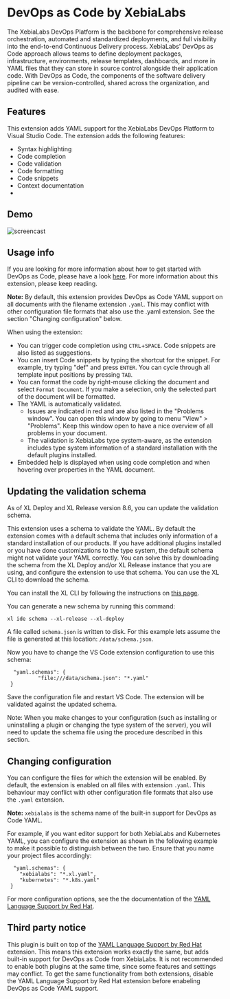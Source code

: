 
# DevOps as Code by XebiaLabs

The XebiaLabs DevOps Platform is the backbone for comprehensive release orchestration, automated and standardized deployments, and full visibility into the end-to-end Continuous Delivery process. XebiaLabs' DevOps as Code approach allows teams to define deployment packages, infrastructure, environments, release templates, dashboards, and more in YAML files that they can store in source control alongside their application code. With DevOps as Code, the components of the software delivery pipeline can be version-controlled, shared across the organization, and audited with ease.

## Features

This extension adds YAML support for the XebiaLabs DevOps Platform to Visual Studio Code. The extension adds the following features:

* Syntax highlighting
* Code completion
* Code validation
* Code formatting
* Code snippets
* Context documentation
* 

## Demo
![screencast](https://raw.githubusercontent.com/xebialabs/devops-as-code-vscode/master/images/demo.gif)

## Usage info

If you are looking for more information about how to get started with DevOps as Code, please have a look [here](https://docs.xebialabs.com/xl-platform/concept/getting-started-with-devops-as-code.html). For more information about this extension, please keep reading.

**Note:** By default, this extension provides DevOps as Code YAML support on all documents with the filename extension `.yaml`. This may conflict with other configuration file formats that also use the .yaml extension. See the section "Changing configuration" below.

When using the extension:
* You can trigger code completion using `CTRL`+`SPACE`. Code snippets are also listed as suggestions.
* You can insert Code snippets by typing the shortcut for the snippet. For example, try typing "def" and press `ENTER`. You can cycle through all template input positions by pressing `TAB`.
* You can format the code by right-mouse clicking the document and select `Format Document`. If you make a selection, only the selected part of the document will be formatted.
* The YAML is automatically validated.
	* Issues are indicated in red and are also listed in the "Problems window". You can open this window by going to menu "View" > "Problems". Keep this window open to have a nice overview of all problems in your document.
	* The validation is XebiaLabs type system-aware, as the extension includes type system information of a standard installation with the default plugins installed.
* Embedded help is displayed when using code completion and when hovering over properties in the YAML document.

## Updating the validation schema

As of XL Deploy and XL Release version 8.6, you can update the validation schema.

This extension uses a schema to validate the YAML. By default the extension comes with a default schema that includes only information of a standard installation of our products. If you have additional plugins installed or you have done customizations to the type system, the default schema might not validate your YAML correctly. You can solve this by downloading the schema from the XL Deploy and/or XL Release instance that you are using, and configure the extension to use that schema. You can use the XL CLI to download the schema.

You can install the XL CLI by following the instructions on [this page](https://docs.xebialabs.com/xl-platform/how-to/install-the-xl-cli.html).

You can generate a new schema by running this command:

`xl ide schema --xl-release --xl-deploy`

A file called `schema.json` is written to disk. For this example lets assume the file is generated at this location: `/data/schema.json`.

Now you have to change the VS Code extension configuration to use this schema:

```
  "yaml.schemas": {
          "file:///data/schema.json": "*.yaml"
 }
```

Save the configuration file and restart VS Code. The extension will be validated against the updated schema.

Note: When you make changes to your configuration (such as installing or uninstalling a plugin or changing the type system of the server), you will need to update the schema file using the procedure described in this section.

## Changing configuration

You can configure the files for which the extension will be enabled. By default, the extension is enabled on all files with extension `.yaml`. This behaviour may conflict with other configuration file formats that also use the `.yaml` extension.

**Note:** `xebialabs` is the schema name of the built-in support for DevOps as Code YAML.

For example, if you want editor support for both XebiaLabs and Kubernetes YAML, you can configure the extension as shown in the following example to make it possible to distinguish between the two. Ensure that you name your project files accordingly:

```
  "yaml.schemas": {
    "xebialabs": "*.xl.yaml",
    "kubernetes": "*.k8s.yaml"
 }
```

For more configuration options, see the the documentation of the [YAML Language Support by Red Hat](https://marketplace.visualstudio.com/items?itemName=redhat.vscode-yaml).

## Third party notice

This plugin is built on top of the [YAML Language Support by Red Hat](https://marketplace.visualstudio.com/items?itemName=redhat.vscode-yaml) extension. This means this extension works exactly the same, but adds built-in support for DevOps as Code from XebiaLabs. It is not recommended to enable both plugins at the same time, since some features and settings may conflict. To get the same functionality from both extensions, disable the YAML Language Support by Red Hat extension before enabeling DevOps as Code YAML support.

